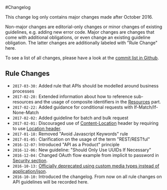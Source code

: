 #Changelog

This change log only contains major changes made after October 2016.

Non-major changes are editorial-only changes or minor changes of existing guidelines, e.g. adding new error code. Major changes are changes that come with additional obligations, or even change an existing guideline obligation. The latter changes are additionally labeled with "Rule Change" here.

To see a list of all changes, please have a look at the [commit list in Github](https://github.com/zalando/restful-api-guidelines/commits/master).

## Rule Changes

* `2017-03-30:` Added rule that APIs should be modelled around business processes
* `2017-02-28:` Extended information about how to reference sub-resources and the usage of composite identifiers in the [Resources](../resources/Resources.md#-bookmust--identify-resources-and-sub-resources-via-path-segments) part.
* `2017-02-22:` Added guidance for conditional requests with If-Match/If-None-Match
* `2017-02-02:` Added guideline for batch and bulk request
* `2017-02-01:` Discouraged use of [Content-Location](../headers/CommonHeaders.md#could-use-contentlocation-header) header by requiring to use [Location header](../headers/CommonHeaders.md#should-use-location-header-instead-of-contentlocation-header).
* `2017-01-18:` Removed "Avoid Javascript Keywords" rule
* `2017-01-05:` Clarification on the usage of the term "REST/RESTful"
* `2016-12-07:` Introduced "API as a Product" principle
* `2016-12-06:` New guideline: "Should Only Use UUIDs If Necessary"
* `2016-12-04:` Changed OAuth flow example from implicit to password in [Security section](../security/Security.md).
* `2016-10-13:` [Officially deprecated using custom media types instead of application/json](../data-formats/DataFormats.md#should-prefer-standard-media-type-name-applicationjson).
* `2016-10-10:` Introduced the changelog. From now on all rule changes on API guidelines will be recorded here.
